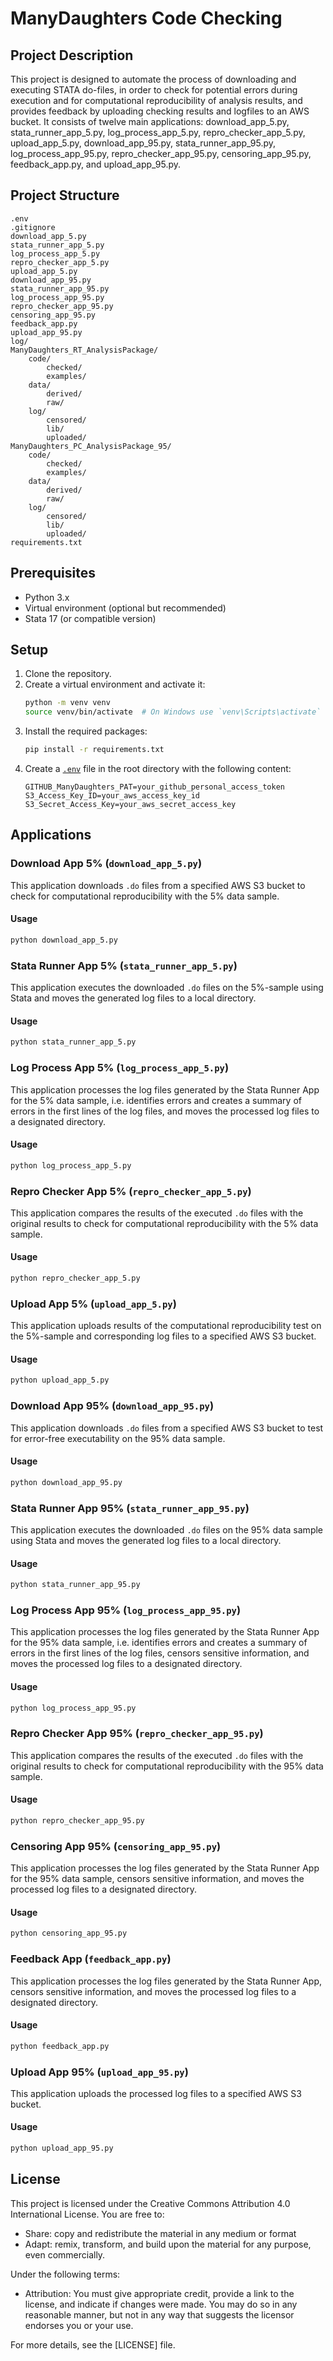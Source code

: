 # ManyDaughters Code Checking

## Project Description
This project is designed to automate the process of downloading and executing STATA do-files, in order to check for potential errors during execution and for computational reproducibility of analysis results, and provides feedback by uploading checking results and logfiles to an AWS bucket. It consists of twelve main applications: download_app_5.py, stata_runner_app_5.py, log_process_app_5.py, repro_checker_app_5.py, upload_app_5.py, download_app_95.py, stata_runner_app_95.py, log_process_app_95.py, repro_checker_app_95.py, censoring_app_95.py, feedback_app.py, and upload_app_95.py.

## Project Structure
```
.env
.gitignore
download_app_5.py
stata_runner_app_5.py
log_process_app_5.py
repro_checker_app_5.py
upload_app_5.py
download_app_95.py
stata_runner_app_95.py
log_process_app_95.py
repro_checker_app_95.py
censoring_app_95.py
feedback_app.py
upload_app_95.py
log/
ManyDaughters_RT_AnalysisPackage/
    code/
        checked/
        examples/
    data/
        derived/
        raw/
    log/
        censored/
        lib/
        uploaded/
ManyDaughters_PC_AnalysisPackage_95/
    code/
        checked/
        examples/
    data/
        derived/
        raw/
    log/
        censored/
        lib/
        uploaded/
requirements.txt
```

## Prerequisites

- Python 3.x
- Virtual environment (optional but recommended)
- Stata 17 (or compatible version)

## Setup

1. Clone the repository.
2. Create a virtual environment and activate it:
    ```sh
    python -m venv venv
    source venv/bin/activate  # On Windows use `venv\Scripts\activate`
    ```
3. Install the required packages:
    ```sh
    pip install -r requirements.txt
    ```
4. Create a [`.env`](.env ) file in the root directory with the following content:
    ```
    GITHUB_ManyDaughters_PAT=your_github_personal_access_token
    S3_Access_Key_ID=your_aws_access_key_id
    S3_Secret_Access_Key=your_aws_secret_access_key
    ```

## Applications

### Download App 5% (`download_app_5.py`)

This application downloads `.do` files from a specified AWS S3 bucket to check for computational reproducibility with the 5% data sample.

#### Usage

```sh
python download_app_5.py
```

### Stata Runner App 5% (`stata_runner_app_5.py`)

This application executes the downloaded `.do` files on the 5%-sample using Stata and moves the generated log files to a local directory.

#### Usage

```sh
python stata_runner_app_5.py
```

### Log Process App 5% (`log_process_app_5.py`)

This application processes the log files generated by the Stata Runner App for the 5% data sample, i.e. identifies errors and creates a summary of errors in the first lines of the log files, and moves the processed log files to a designated directory.

#### Usage

```sh
python log_process_app_5.py
```

### Repro Checker App 5% (`repro_checker_app_5.py`)

This application compares the results of the executed `.do` files with the original results to check for computational reproducibility with the 5% data sample.

#### Usage

```sh
python repro_checker_app_5.py
```

### Upload App 5% (`upload_app_5.py`)

This application uploads results of the computational reproducibility test on the 5%-sample and corresponding log files to a specified AWS S3 bucket.

#### Usage

```sh
python upload_app_5.py
```

### Download App 95% (`download_app_95.py`)

This application downloads `.do` files from a specified AWS S3 bucket to test for error-free executability on the 95% data sample.

#### Usage

```sh
python download_app_95.py
```

### Stata Runner App 95% (`stata_runner_app_95.py`)

This application executes the downloaded `.do` files on the 95% data sample using Stata and moves the generated log files to a local directory.

#### Usage

```sh
python stata_runner_app_95.py
```

### Log Process App 95% (`log_process_app_95.py`)

This application processes the log files generated by the Stata Runner App for the 95% data sample, i.e. identifies errors and creates a summary of errors in the first lines of the log files, censors sensitive information, and moves the processed log files to a designated directory.

#### Usage

```sh
python log_process_app_95.py
```

### Repro Checker App 95% (`repro_checker_app_95.py`)

This application compares the results of the executed `.do` files with the original results to check for computational reproducibility with the 95% data sample.

#### Usage

```sh
python repro_checker_app_95.py
```

### Censoring App 95% (`censoring_app_95.py`)

This application processes the log files generated by the Stata Runner App for the 95% data sample, censors sensitive information, and moves the processed log files to a designated directory.

#### Usage

```sh
python censoring_app_95.py
```

### Feedback App (`feedback_app.py`)

This application processes the log files generated by the Stata Runner App, censors sensitive information, and moves the processed log files to a designated directory.

#### Usage

```sh
python feedback_app.py
```

### Upload App 95% (`upload_app_95.py`)

This application uploads the processed log files to a specified AWS S3 bucket.

#### Usage

```sh
python upload_app_95.py
```

## License

This project is licensed under the Creative Commons Attribution 4.0 International License. You are free to:

- Share: copy and redistribute the material in any medium or format
- Adapt: remix, transform, and build upon the material for any purpose, even commercially.

Under the following terms:

- Attribution: You must give appropriate credit, provide a link to the license, and indicate if changes were made. You may do so in any reasonable manner, but not in any way that suggests the licensor endorses you or your use.

For more details, see the [LICENSE] file.
